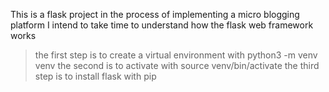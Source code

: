 This is a flask project
in the process of implementing a micro blogging platform I intend to take time to understand how the flask web framework works

> the first step is to create a virtual environment with python3 -m venv venv
> the second is to activate with source venv/bin/activate
> the third step is to install flask with pip
